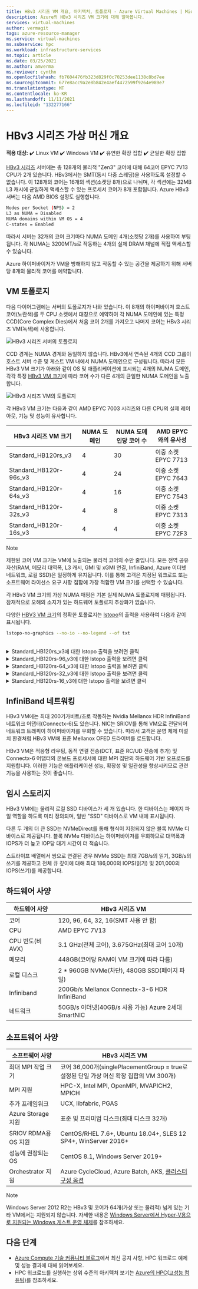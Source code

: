 ```yaml
---
title: HBv3 시리즈 VM 개요, 아키텍처, 토폴로지 - Azure Virtual Machines | Microsoft Docs
description: Azure의 HBv3 시리즈 VM 크기에 대해 알아봅니다.
services: virtual-machines
author: vermagit
tags: azure-resource-manager
ms.service: virtual-machines
ms.subservice: hpc
ms.workload: infrastructure-services
ms.topic: article
ms.date: 03/25/2021
ms.author: amverma
ms.reviewer: cynthn
ms.openlocfilehash: fb7604476fb323d829f0c70253dee1138c8bd7ee
ms.sourcegitcommit: 677e8acc9a2e8b842e4aef4472599f9264e989e7
ms.translationtype: MT
ms.contentlocale: ko-KR
ms.lasthandoff: 11/11/2021
ms.locfileid: "132277166"
---
```

# <a name="hbv3-series-virtual-machine-overview"></a>HBv3 시리즈 가상 머신 개요 

**적용 대상:** :heavy_check_mark: Linux VM :heavy_check_mark: Windows VM :heavy_check_mark: 유연한 확장 집합 :heavy_check_mark: 균일한 확장 집합

[HBv3 시리즈](../../hbv3-series.md) 서버에는 총 128개의 물리적 "Zen3" 코어에 대해 64코어 EPYC 7V13 CPU가 2개 있습니다. HBv3에서는 SMT(동시 다중 스레딩)을 사용하도록 설정할 수 없습니다. 이 128개의 코어는 16개의 섹션(소켓당 8개)으로 나뉘며, 각 섹션에는 32MB L3 캐시에 균일하게 액세스할 수 있는 프로세서 코어가 8개 포함됩니다. Azure HBv3 서버는 다음 AMD BIOS 설정도 실행합니다.

```bash
Nodes per Socket (NPS) = 2
L3 as NUMA = Disabled
NUMA domains within VM OS = 4
C-states = Enabled
```

따라서 서버는 32개의 코어 크기마다 NUMA 도메인 4개(소켓당 2개)를 사용하여 부팅됩니다. 각 NUMA는 3200MT/s로 작동하는 4개의 실제 DRAM 채널에 직접 액세스할 수 있습니다.

Azure 하이퍼바이저가 VM을 방해하지 않고 작동할 수 있는 공간을 제공하기 위해 서버당 8개의 물리적 코어를 예약합니다.

## <a name="vm-topology"></a>VM 토폴로지

다음 다이어그램에는 서버의 토폴로지가 나와 있습니다. 이 8개의 하이퍼바이저 호스트 코어(노란색)를 두 CPU 소켓에서 대칭으로 예약하여 각 NUMA 도메인에 있는 특정 CCD(Core Complex Dies)에서 처음 코어 2개를 가져오고 나머지 코어는 HBv3 시리즈 VM(녹색)에 사용합니다.

![HBv3 시리즈 서버의 토폴로지](./media/architecture/hbv3/hbv3-topology-server.png)

CCD 경계는 NUMA 경계와 동일하지 않습니다. HBv3에서 연속된 4개의 CCD 그룹이 호스트 서버 수준 및 게스트 VM 내에서 NUMA 도메인으로 구성됩니다. 따라서 모든 HBv3 VM 크기가 아래와 같이 OS 및 애플리케이션에 표시되는 4개의 NUMA 도메인, 각각 특정 [HBv3 VM 크기](../../hbv3-series.md)에 따라 코어 수가 다른 4개의 균일한 NUMA 도메인을 노출합니다.

![HBv3 시리즈 VM의 토폴로지](./media/architecture/hbv3/hbv3-topology-vm.png)

각 HBv3 VM 크기는 다음과 같이 AMD EPYC 7003 시리즈와 다른 CPU의 실제 레이아웃, 기능 및 성능이 유사합니다.

| HBv3 시리즈 VM 크기             | NUMA 도메인 | NUMA 도메인당 코어 수  | AMD EPYC와의 유사성         |
|---------------------------------|--------------|------------------------|----------------------------------|
Standard_HB120rs_v3               | 4            | 30                     | 이중 소켓 EPYC 7713            |
Standard_HB120r-96s_v3            | 4            | 24                     | 이중 소켓 EPYC 7643            |
Standard_HB120r-64s_v3            | 4            | 16                     | 이중 소켓 EPYC 7543            |
Standard_HB120r-32s_v3            | 4            | 8                      | 이중 소켓 EPYC 7313            |
Standard_HB120r-16s_v3            | 4            | 4                      | 이중 소켓 EPYC 72F3            |

> [!NOTE]
> 제한된 코어 VM 크기는 VM에 노출되는 물리적 코어의 수만 줄입니다. 모든 전역 공유 자산(RAM, 메모리 대역폭, L3 캐시, GMI 및 xGMI 연결, InfiniBand, Azure 이더넷 네트워크, 로컬 SSD)은 일정하게 유지됩니다. 이를 통해 고객은 지정된 워크로드 또는 소프트웨어 라이선스 요구 사항 집합에 가장 적합한 VM 크기를 선택할 수 있습니다.

각 HBv3 VM 크기의 가상 NUMA 매핑은 기본 실제 NUMA 토폴로지에 매핑됩니다. 잠재적으로 오해의 소지가 있는 하드웨어 토폴로지 추상화가 없습니다. 

다양한 [HBV3 VM 크기](../../hbv3-series.md)의 정확한 토폴로지는 [lstopo](https://linux.die.net/man/1/lstopo)의 출력을 사용하여 다음과 같이 표시됩니다.
```bash
lstopo-no-graphics --no-io --no-legend --of txt
```
<br>
<details>
<summary>Standard_HB120rs_v3에 대한 lstopo 출력을 보려면 클릭</summary>

![HBv3-120 VM에 대한 lstopo 출력](./media/architecture/hbv3/hbv3-120-lstopo.png)
</details>

<details>
<summary>Standard_HB120rs-96_v3에 대한 lstopo 출력을 보려면 클릭</summary>

![HBv3-96 VM에 대한 lstopo 출력](./media/architecture/hbv3/hbv3-96-lstopo.png)
</details>

<details>
<summary>Standard_HB120rs-64_v3에 대한 lstopo 출력을 보려면 클릭</summary>

![HBv3-64 VM에 대한 lstopo 출력](./media/architecture/hbv3/hbv3-64-lstopo.png)
</details>

<details>
<summary>Standard_HB120rs-32_v3에 대한 lstopo 출력을 보려면 클릭</summary>

![HBv3-32 VM에 대한 lstopo 출력](./media/architecture/hbv3/hbv3-32-lstopo.png)
</details>

<details>
<summary>Standard_HB120rs-16_v3에 대한 lstopo 출력을 보려면 클릭</summary>

![HBv3-16 VM에 대 한 lstopo 출력](./media/architecture/hbv3/hbv3-16-lstopo.png)
</details>

## <a name="infiniband-networking"></a>InfiniBand 네트워킹
HBv3 VM에는 최대 200기가비트/초로 작동하는 Nvidia Mellanox HDR InfiniBand 네트워크 어댑터(Connectx-6)도 있습니다. NIC는 SRIOV를 통해 VM으로 전달되어 네트워크 트래픽이 하이퍼바이저를 우회할 수 있습니다. 따라서 고객은 운영 체제 미설치 환경처럼 HBv3 VM에 표준 Mellanox OFED 드라이버를 로드합니다.

HBv3 VM은 적응형 라우팅, 동적 연결 전송(DCT, 표준 RC/UD 전송에 추가) 및 Connectx-6 어댑터의 온보드 프로세서에 대한 MPI 집단의 하드웨어 기반 오프로드를 지원합니다. 이러한 기능은 애플리케이션 성능, 확장성 및 일관성을 향상시키므로 관련 기능을 사용하는 것이 좋습니다.

## <a name="temporary-storage"></a>임시 스토리지
HBv3 VM에는 물리적 로컬 SSD 디바이스가 세 개 있습니다. 한 디바이스는 페이지 파일 역할을 하도록 미리 정의되며, 일반 "SSD" 디바이스로 VM 내에 표시됩니다.

다른 두 개의 더 큰 SSD는 NVMeDirect를 통해 형식이 지정되지 않은 블록 NVMe 디바이스로 제공됩니다. 블록 NVMe 디바이스는 하이퍼바이저를 우회하므로 대역폭과 IOPS가 더 높고 IOP당 대기 시간이 더 적습니다.

스트라이프 배열에서 쌍으로 연결된 경우 NVMe SSD는 최대 7GB/s의 읽기, 3GB/s의 쓰기를 제공하고 전체 큐 깊이에 대해 최대 186,000의 IOPS(읽기) 및 201,000의 IOPS(쓰기)를 제공합니다.

## <a name="hardware-specifications"></a>하드웨어 사양 

| 하드웨어 사양          | HBv3 시리즈 VM              |
|----------------------------------|----------------------------------|
| 코어                            | 120, 96, 64, 32, 16(SMT 사용 안 함)               | 
| CPU                              | AMD EPYC 7V13                   | 
| CPU 빈도(비AVX)          | 3.1 GHz(전체 코어), 3.675GHz(최대 코어 10개)    | 
| 메모리                           | 448GB(코어당 RAM이 VM 크기에 따라 다름)         | 
| 로컬 디스크                       | 2 * 960GB NVMe(차단), 480GB SSD(페이지 파일) | 
| Infiniband                       | 200Gb/s Mellanox Connectx-3-6 HDR InfiniBand | 
| 네트워크                          | 50GB/s 이더넷(40GB/s 사용 가능) Azure 2세대 SmartNIC | 

## <a name="software-specifications"></a>소프트웨어 사양 

| 소프트웨어 사양        | HBv3 시리즈 VM                                            | 
|--------------------------------|-----------------------------------------------------------|
| 최대 MPI 작업 크기               | 코어 36,000개(singlePlacementGroup = true로 설정된 단일 가상 머신 확장 집합의 VM 300개) |
| MPI 지원                    | HPC-X, Intel MPI, OpenMPI, MVAPICH2, MPICH  |
| 추가 프레임워크          | UCX, libfabric, PGAS                  |
| Azure Storage 지원          | 표준 및 프리미엄 디스크(최대 디스크 32개)              |
| SRIOV RDMA용 OS 지원      | CentOS/RHEL 7.6+, Ubuntu 18.04+, SLES 12 SP4+, WinServer 2016+           |
| 성능에 권장되는 OS | CentOS 8.1, Windows Server 2019+
| Orchestrator 지원           | Azure CycleCloud, Azure Batch, AKS, [클러스터 구성 옵션](../../sizes-hpc.md#cluster-configuration-options)                      | 

> [!NOTE] 
> Windows Server 2012 R2는 HBv3 및 코어가 64개(가상 또는 물리적) 넘게 있는 기타 VM에서는 지원되지 않습니다. 자세한 내용은 [Windows Server에서 Hyper-V용으로 지원되는 Windows 게스트 운영 체제](/windows-server/virtualization/hyper-v/supported-windows-guest-operating-systems-for-hyper-v-on-windows)를 참조하세요.

## <a name="next-steps"></a>다음 단계

- [Azure Compute 기술 커뮤니티 블로그](https://techcommunity.microsoft.com/t5/azure-compute/bg-p/AzureCompute)에서 최신 공지 사항, HPC 워크로드 예제 및 성능 결과에 대해 읽어보세요.
- HPC 워크로드를 실행하는 상위 수준의 아키텍처 보기는 [Azure의 HPC(고성능 컴퓨팅)](/azure/architecture/topics/high-performance-computing/)를 참조하세요.
